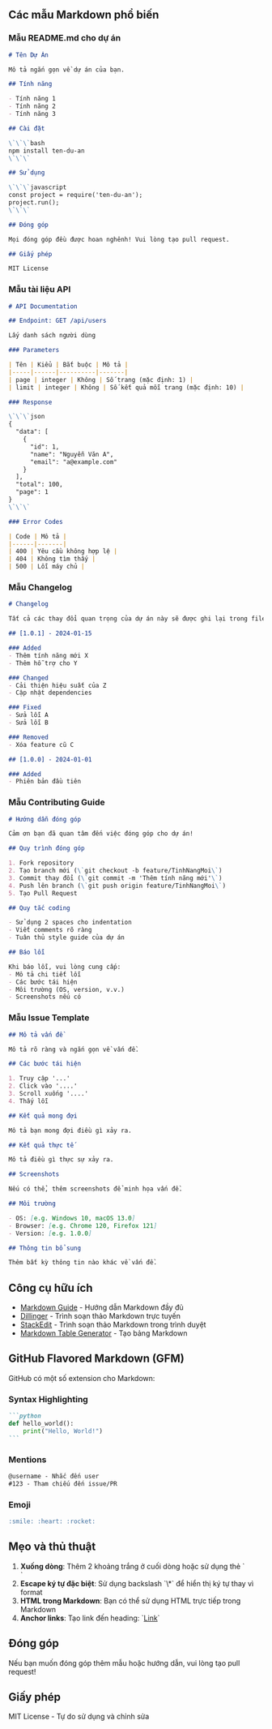 ## Các mẫu Markdown phổ biến

### Mẫu README.md cho dự án

```markdown
# Tên Dự Án

Mô tả ngắn gọn về dự án của bạn.

## Tính năng

- Tính năng 1
- Tính năng 2
- Tính năng 3

## Cài đặt

\`\`\`bash
npm install ten-du-an
\`\`\`

## Sử dụng

\`\`\`javascript
const project = require('ten-du-an');
project.run();
\`\`\`

## Đóng góp

Mọi đóng góp đều được hoan nghênh! Vui lòng tạo pull request.

## Giấy phép

MIT License
```

### Mẫu tài liệu API

```markdown
# API Documentation

## Endpoint: GET /api/users

Lấy danh sách người dùng

### Parameters

| Tên | Kiểu | Bắt buộc | Mô tả |
|-----|------|----------|-------|
| page | integer | Không | Số trang (mặc định: 1) |
| limit | integer | Không | Số kết quả mỗi trang (mặc định: 10) |

### Response

\`\`\`json
{
  "data": [
    {
      "id": 1,
      "name": "Nguyễn Văn A",
      "email": "a@example.com"
    }
  ],
  "total": 100,
  "page": 1
}
\`\`\`

### Error Codes

| Code | Mô tả |
|------|-------|
| 400 | Yêu cầu không hợp lệ |
| 404 | Không tìm thấy |
| 500 | Lỗi máy chủ |
```

### Mẫu Changelog

```markdown
# Changelog

Tất cả các thay đổi quan trọng của dự án này sẽ được ghi lại trong file này.

## [1.0.1] - 2024-01-15

### Added
- Thêm tính năng mới X
- Thêm hỗ trợ cho Y

### Changed
- Cải thiện hiệu suất của Z
- Cập nhật dependencies

### Fixed
- Sửa lỗi A
- Sửa lỗi B

### Removed
- Xóa feature cũ C

## [1.0.0] - 2024-01-01

### Added
- Phiên bản đầu tiên
```

### Mẫu Contributing Guide

```markdown
# Hướng dẫn đóng góp

Cảm ơn bạn đã quan tâm đến việc đóng góp cho dự án!

## Quy trình đóng góp

1. Fork repository
2. Tạo branch mới (\`git checkout -b feature/TinhNangMoi\`)
3. Commit thay đổi (\`git commit -m 'Thêm tính năng mới'\`)
4. Push lên branch (\`git push origin feature/TinhNangMoi\`)
5. Tạo Pull Request

## Quy tắc coding

- Sử dụng 2 spaces cho indentation
- Viết comments rõ ràng
- Tuân thủ style guide của dự án

## Báo lỗi

Khi báo lỗi, vui lòng cung cấp:
- Mô tả chi tiết lỗi
- Các bước tái hiện
- Môi trường (OS, version, v.v.)
- Screenshots nếu có
```

### Mẫu Issue Template

```markdown
## Mô tả vấn đề

Mô tả rõ ràng và ngắn gọn về vấn đề.

## Các bước tái hiện

1. Truy cập '...'
2. Click vào '....'
3. Scroll xuống '....'
4. Thấy lỗi

## Kết quả mong đợi

Mô tả bạn mong đợi điều gì xảy ra.

## Kết quả thực tế

Mô tả điều gì thực sự xảy ra.

## Screenshots

Nếu có thể, thêm screenshots để minh họa vấn đề.

## Môi trường

- OS: [e.g. Windows 10, macOS 13.0]
- Browser: [e.g. Chrome 120, Firefox 121]
- Version: [e.g. 1.0.0]

## Thông tin bổ sung

Thêm bất kỳ thông tin nào khác về vấn đề.
```

## Công cụ hữu ích

- [Markdown Guide](https://www.markdownguide.org/) - Hướng dẫn Markdown đầy đủ
- [Dillinger](https://dillinger.io/) - Trình soạn thảo Markdown trực tuyến
- [StackEdit](https://stackedit.io/) - Trình soạn thảo Markdown trong trình duyệt
- [Markdown Table Generator](https://www.tablesgenerator.com/markdown_tables) - Tạo bảng Markdown

## GitHub Flavored Markdown (GFM)

GitHub có một số extension cho Markdown:

### Syntax Highlighting

````markdown
```python
def hello_world():
    print("Hello, World!")
```
````

### Mentions

```markdown
@username - Nhắc đến user
#123 - Tham chiếu đến issue/PR
```

### Emoji

```markdown
:smile: :heart: :rocket:
```

## Mẹo và thủ thuật

1. **Xuống dòng**: Thêm 2 khoảng trắng ở cuối dòng hoặc sử dụng thẻ \`<br>\`
2. **Escape ký tự đặc biệt**: Sử dụng backslash \`\\*\` để hiển thị ký tự thay vì format
3. **HTML trong Markdown**: Bạn có thể sử dụng HTML trực tiếp trong Markdown
4. **Anchor links**: Tạo link đến heading: \`[Link](#tiêu-đề)\`

## Đóng góp

Nếu bạn muốn đóng góp thêm mẫu hoặc hướng dẫn, vui lòng tạo pull request!

## Giấy phép

MIT License - Tự do sử dụng và chỉnh sửa
